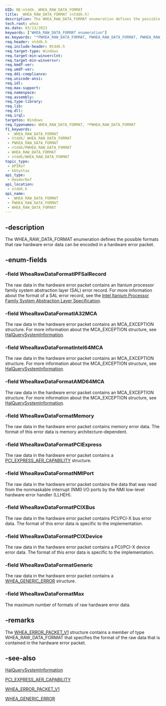 ```yaml
---
UID: NE:ntddk._WHEA_RAW_DATA_FORMAT
title: _WHEA_RAW_DATA_FORMAT (ntddk.h)
description: The WHEA_RAW_DATA_FORMAT enumeration defines the possible formats that raw hardware error data can be encoded in a hardware error packet.
tech.root: whea
ms.date: 03/13/2023
keywords: ["WHEA_RAW_DATA_FORMAT enumeration"]
ms.keywords: "*PWHEA_RAW_DATA_FORMAT, PWHEA_RAW_DATA_FORMAT, PWHEA_RAW_DATA_FORMAT enumeration pointer [WHEA Drivers and Applications], WHEA_RAW_DATA_FORMAT, WHEA_RAW_DATA_FORMAT enumeration [WHEA Drivers and Applications], WheaRawDataFormatAMD64MCA, WheaRawDataFormatGeneric, WheaRawDataFormatIA32MCA, WheaRawDataFormatIPFSalRecord, WheaRawDataFormatIntel64MCA, WheaRawDataFormatMax, WheaRawDataFormatMemory, WheaRawDataFormatNMIPort, WheaRawDataFormatPCIExpress, WheaRawDataFormatPCIXBus, WheaRawDataFormatPCIXDevice, _WHEA_RAW_DATA_FORMAT, ntddk/PWHEA_RAW_DATA_FORMAT, ntddk/WHEA_RAW_DATA_FORMAT, ntddk/WheaRawDataFormatAMD64MCA, ntddk/WheaRawDataFormatGeneric, ntddk/WheaRawDataFormatIA32MCA, ntddk/WheaRawDataFormatIPFSalRecord, ntddk/WheaRawDataFormatIntel64MCA, ntddk/WheaRawDataFormatMax, ntddk/WheaRawDataFormatMemory, ntddk/WheaRawDataFormatNMIPort, ntddk/WheaRawDataFormatPCIExpress, ntddk/WheaRawDataFormatPCIXBus, ntddk/WheaRawDataFormatPCIXDevice, whea.whea_raw_data_format, whearef_9ecb0580-4372-40f3-93da-4f866ee6211f.xml"
req.header: ntddk.h
req.include-header: Ntddk.h
req.target-type: Windows
req.target-min-winverclnt:
req.target-min-winversvr: 
req.kmdf-ver: 
req.umdf-ver: 
req.ddi-compliance: 
req.unicode-ansi: 
req.idl: 
req.max-support: 
req.namespace: 
req.assembly: 
req.type-library: 
req.lib: 
req.dll: 
req.irql: 
targetos: Windows
req.typenames: WHEA_RAW_DATA_FORMAT, *PWHEA_RAW_DATA_FORMAT
f1_keywords:
 - _WHEA_RAW_DATA_FORMAT
 - ntddk/_WHEA_RAW_DATA_FORMAT
 - PWHEA_RAW_DATA_FORMAT
 - ntddk/PWHEA_RAW_DATA_FORMAT
 - WHEA_RAW_DATA_FORMAT
 - ntddk/WHEA_RAW_DATA_FORMAT
topic_type:
 - APIRef
 - kbSyntax
api_type:
 - HeaderDef
api_location:
 - ntddk.h
api_name:
 - _WHEA_RAW_DATA_FORMAT
 - PWHEA_RAW_DATA_FORMAT
 - WHEA_RAW_DATA_FORMAT
---
```


## -description

The WHEA_RAW_DATA_FORMAT enumeration defines the possible formats that raw hardware error data can be encoded in a hardware error packet.

## -enum-fields

### -field WheaRawDataFormatIPFSalRecord

The raw data in the hardware error packet contains an Itanium processor family system abstraction layer (SAL) error record. For more information about the format of a SAL error record, see the [Intel Itanium Processor Family System Abstraction Layer Specification](https://www.intel.com/content/dam/www/public/us/en/documents/specification-updates/itanium-system-abstraction-layer-specification.pdf).

### -field WheaRawDataFormatIA32MCA

The raw data in the hardware error packet contains an MCA_EXCEPTION structure. For more information about the MCA_EXCEPTION structure, see [HalQuerySystemInformation](/previous-versions/windows/hardware/mca/ff540659(v=vs.85)).

### -field WheaRawDataFormatIntel64MCA

The raw data in the hardware error packet contains an MCA_EXCEPTION structure. For more information about the MCA_EXCEPTION structure, see [HalQuerySystemInformation](/previous-versions/windows/hardware/mca/ff540659(v=vs.85)).

### -field WheaRawDataFormatAMD64MCA

The raw data in the hardware error packet contains an MCA_EXCEPTION structure. For more information about the MCA_EXCEPTION structure, see [HalQuerySystemInformation](/previous-versions/windows/hardware/mca/ff540659(v=vs.85)).

### -field WheaRawDataFormatMemory

The raw data in the hardware error packet contains memory error data. The format of this error data is memory architecture-dependent.

### -field WheaRawDataFormatPCIExpress

The raw data in the hardware error packet contains a [PCI_EXPRESS_AER_CAPABILITY](/windows-hardware/drivers/ddi/wdm/ns-wdm-_pci_express_aer_capability) structure.

### -field WheaRawDataFormatNMIPort

The raw data in the hardware error packet contains the data that was read from the nonmaskable interrupt (NMI) I/O ports by the NMI low-level hardware error handler (LLHEH).

### -field WheaRawDataFormatPCIXBus

The raw data in the hardware error packet contains PCI/PCI-X bus error data. The format of this error data is specific to the implementation.

### -field WheaRawDataFormatPCIXDevice

The raw data in the hardware error packet contains a PCI/PCI-X device error data. The format of this error data is specific to the implementation.

### -field WheaRawDataFormatGeneric

The raw data in the hardware error packet contains a [WHEA_GENERIC_ERROR](/windows-hardware/drivers/ddi/ntddk/ns-ntddk-_whea_generic_error) structure.

### -field WheaRawDataFormatMax

The maximum number of formats of raw hardware error data.

## -remarks

The [WHEA_ERROR_PACKET_V1](/windows-hardware/drivers/ddi/ntddk/ns-ntddk-_whea_error_packet_v1) structure contains a member of type WHEA_RAW_DATA_FORMAT that specifies the format of the raw data that is contained in the hardware error packet.

## -see-also

[HalQuerySystemInformation](/previous-versions/windows/hardware/mca/ff540659(v=vs.85))

[PCI_EXPRESS_AER_CAPABILITY](/windows-hardware/drivers/ddi/wdm/ns-wdm-_pci_express_aer_capability)

[WHEA_ERROR_PACKET_V1](/windows-hardware/drivers/ddi/ntddk/ns-ntddk-_whea_error_packet_v1)

[WHEA_GENERIC_ERROR](/windows-hardware/drivers/ddi/ntddk/ns-ntddk-_whea_generic_error)
